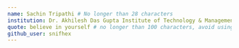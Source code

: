 ```yaml
---
name: Sachin Tripathi # No longer than 28 characters
institution: Dr. Akhilesh Das Gupta Institute of Technology & Management 🚩 # no longer than 58 characters
quote: believe in yourself # no longer than 100 characters, avoid using quotes(") to guarantee the format remains the same.
github_user: snifhex
---
```

